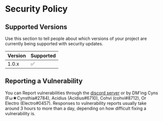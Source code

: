# Security Policy

## Supported Versions

Use this section to tell people about which versions of your project are
currently being supported with security updates.

| Version | Supported          |
| ------- | ------------------ |
| 1.0.x   | :white_check_mark: |
## Reporting a Vulnerability

You can Report vulnerabilities through the [discord server](https://discord.gg/5F299T7) or by DM'ing Cyns (Fω★Cynsthia#2784), Acidius (Acidius#6710), Cohvi (cohvi#8712), Or Electro (Electro#0457).
Responses to vulnerability reports usually take around 3 hours to more than a day, depending on how difficult fixing a vulnerability is.
